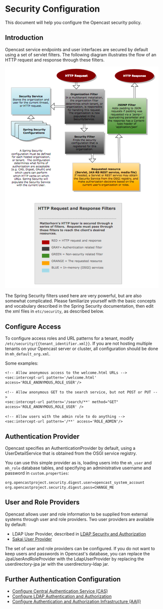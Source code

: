 Security Configuration
======================

This document will help you configure the Opencast security policy.

## Introduction

Opencast service endpoints and user interfaces are secured by default using a set of servlet filters. The following
diagram illustrates the flow of an HTTP request and response through these filters.

![Diagram](security1.png)

The Spring Security filters used here are very powerful, but are also somewhat complicated. Please familiarize yourself
with the basic concepts and vocabulary described in the Spring Security documentation, then edit the xml files in
`etc/security`, as described below.

## Configure Access

To configure access roles and URL patterns for a tenant, modify `/etc/security/{{tenant_identifier.xml}}`.  If you are
not hosting multiple tenants on your Opencast server or cluster, all configuration should be done in
`mh_default_org.xml`.

Some examples:

    <!-- Allow anonymous access to the welcome.html URLs -->
    <sec:intercept-url pattern='/welcome.html' access='ROLE_ANONYMOUS,ROLE_USER'/>

    <!-- Allow anonymous GET to the search service, but not POST or PUT -->
    <sec:intercept-url pattern='/search/**' method="GET" access='ROLE_ANONYMOUS,ROLE_USER' />

    <!-- Allow users with the admin role to do anything -->
    <sec:intercept-url pattern='/**' access='ROLE_ADMIN'/>

## Authentication Provider

Opencast specifies an AuthenticationProvider by default, using a UserDetailService that is obtained from the OSGI
service registry.

You can use this simple provider as is, loading users into the `mh_user` and `mh_role` database tables, and specifying
an administrative username and password in `custom.properties`:

    org.opencastproject.security.digest.user=opencast_system_account
    org.opencastproject.security.digest.pass=CHANGE_ME

## User and Role Providers

Opencast allows user and role information to be supplied from external systems through user and role providers.
Two user providers are available by default:

* LDAP User Provider, described in [LDAP Security and Authorization](security.ldap.md)
* [Sakai User Provider](security.user.sakai.md)

The set of user and role providers can be configured. If you do not want to keep users and passwords in Opencast's
database, you can replace the JpaUserAndRoleProvider with the LdapUserProvider by replacing the
userdirectory-jpa jar with the userdirectory-ldap jar.

## Further Authentication Configuration

* [Configure Central Authentication Service (CAS)](security.cas.md)
* [Configure LDAP Authentication and Authorization](security.ldap.md)
* [Configure Authentication and Authorization Infrastructure (AAI))](security.aai.md)
